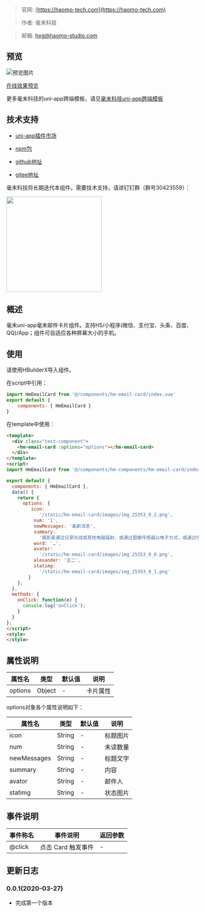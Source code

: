 > 官网: [https://haomo-tech.com](https://haomo-tech.com)

> 作者: 毫末科技

> 邮箱: hxg@haomo-studio.com

## 预览

![预览图片](http://downloads.haomo-tech.com/uniapp/hm-email-card.png)

[在线效果预览](http://template.uniapp.haomo-tech.com/pages/haomo/test-component/hm-email-card)

更多毫末科技的uni-app跨端模板，请见[毫末科技uni-app跨端模板](https://haomo-tech.com/sale.html)

## 技术支持

* [uni-app插件市场](https://ext.dcloud.net.cn/plugin?id=1513)

* [npm包](https://www.npmjs.com/package/hm-uniapp-email-card)

* [github地址](https://github.com/haomo-studio/hm-uniapp-email-card)

* [gitee地址](https://gitee.com/haomo/hm-uniapp-email-card)

毫末科技将长期迭代本组件。需要技术支持，请进钉钉群（群号30423559）：

<img width="250" src="http://downloads.haomo-tech.com/%E6%AF%AB%E6%9C%ABuniapp%E7%BB%84%E4%BB%B6%E6%8A%80%E6%9C%AF%E6%94%AF%E6%8C%81.jpg">

## 概述

毫末uni-app毫末邮件卡片组件。支持H5/小程序(微信、支付宝、头条、百度、QQ)/App；组件可自适应各种屏幕大小的手机。

## 使用

请使用HBuilderX导入组件。

在script中引用：

```javascript
import HmEmailCard from '@/components/hm-email-card/index.vue'
export default {
    components: { HmEmailCard }
}
```

在template中使用：

```html
<template>
  <div class="test-component">
    <hm-email-card :options="options"></hm-email-card>
  </div>
</template>
<script>
import HmEmailCard from '@/components/hm-components/hm-email-card/index.vue'

export default {
  components: { HmEmailCard },
  data() {
    return {
      options: {
         icon:
            '/static/hm-email-card/images/img_25353_0_2.png',
          num: '1',
          newMessages: '条新消息',
          summary:
            '摄影是通过记录光线或其他电磁辐射，或通过图像传感器以电子方式，或通过化学方式，通过',
          word: '…',
          avator:
            '/static/hm-email-card/images/img_25353_0_0.png',
          alexander: '王二',
          statimg:
            '/static/hm-email-card/images/img_25353_0_1.png'
        }
    };
  },
  methods: {
    onClick: function(e) {
      console.log('onClick');
    }
  }
};
</script>
<style>
</style>

```

## 属性说明

| 属性名        | 类型     | 默认值 | 说明                                                                       |
|-----------   |---------|--------|----------------------------------------------------------------------------|
| options        | Object  | -      | 卡片属性                                                                   |

options对象各个属性说明如下：

| 属性名        | 类型     | 默认值 | 说明                                                                       |
|-----------   |---------|--------|----------------------------------------------------------------------------|
| icon        | String  | -      | 标题图片                                                                   |
| num        | String  | -      | 未读数量                                                                   |
| newMessages        | String  | -      | 标题文字                                                                   |
| summary        | String  | -      | 内容                                                                   |
| avator        | String  | -      | 邮件人                                                                   |
| statimg        | String  | -      | 状态图片                                                                   |

## 事件说明

| 事件称名   | 事件说明           | 返回参数 |
|----------|--------------------|----------|
| @click   | 点击 Card 触发事件 | -        |

## 更新日志

### 0.0.1(2020-03-27)

* 完成第一个版本
